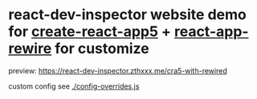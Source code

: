 # react-dev-inspector website demo for [create-react-app5](https://create-react-app.dev/docs/getting-started) + [react-app-rewire](https://github.com/timarney/react-app-rewired) for customize

preview: https://react-dev-inspector.zthxxx.me/cra5-with-rewired

custom config see [./config-overrides.js](https://github.com/zthxxx/react-dev-inspector/tree/master/examples/cra5-with-rewired/config-overrides.js)


